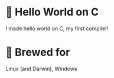 # 🧊 Hello World on C
I made hello world on C, my first compile!!

# 🍺 Brewed for
Linux (and Darwin), Windows
